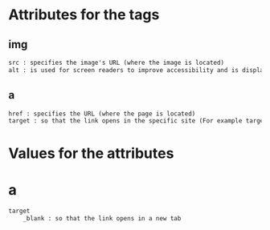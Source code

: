 # Attributes for the tags
## img
```html
src : specifies the image's URL (where the image is located)
alt : is used for screen readers to improve accessibility and is displayed if the image fails to load
```
## a
```html
href : specifies the URL (where the page is located)
target : so that the link opens in the specific site (For example target="_blank" so that the link opens in a new tab)
```
# Values for the attributes
# a
```html
target
    _blank : so that the link opens in a new tab
```